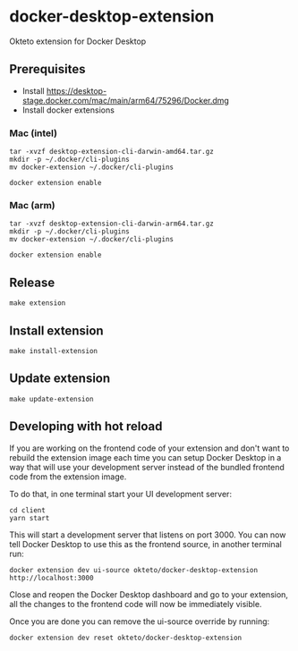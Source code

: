 # docker-desktop-extension

Okteto extension for Docker Desktop

## Prerequisites

- Install https://desktop-stage.docker.com/mac/main/arm64/75296/Docker.dmg
- Install docker extensions

### Mac (intel)

```console
tar -xvzf desktop-extension-cli-darwin-amd64.tar.gz
mkdir -p ~/.docker/cli-plugins
mv docker-extension ~/.docker/cli-plugins
```

```console
docker extension enable
```

### Mac (arm)

```console
tar -xvzf desktop-extension-cli-darwin-arm64.tar.gz
mkdir -p ~/.docker/cli-plugins
mv docker-extension ~/.docker/cli-plugins
```

```console
docker extension enable
```

## Release

```console
make extension
```

## Install extension

```console
make install-extension
```

## Update extension

```console
make update-extension
```

## Developing with hot reload

If you are working on the frontend code of your extension and don't want to rebuild the extension image each time you can setup Docker Desktop in a way that will use your development server instead of the bundled frontend code from the extension image.

To do that, in one terminal start your UI development server:

```console
cd client
yarn start
```

This will start a development server that listens on port 3000. You can now tell Docker Desktop to use this as the frontend source, in another terminal run:

```console
docker extension dev ui-source okteto/docker-desktop-extension http://localhost:3000
```

Close and reopen the Docker Desktop dashboard and go to your extension, all the changes to the frontend code will now be immediately visible.

Once you are done you can remove the ui-source override by running:

```console
docker extension dev reset okteto/docker-desktop-extension
```
